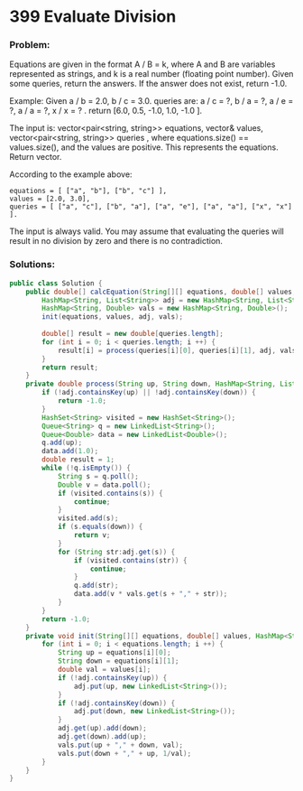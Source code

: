 # 399 Evaluate Division

### Problem:

Equations are given in the format A / B = k, where A and B are variables represented as strings, and k is a real number (floating point number). Given some queries, return the answers. If the answer does not exist, return -1.0.

Example:
Given a / b = 2.0, b / c = 3.0. 
queries are: a / c = ?, b / a = ?, a / e = ?, a / a = ?, x / x = ? . 
return [6.0, 0.5, -1.0, 1.0, -1.0 ].

The input is: vector<pair<string, string>> equations, vector<double>& values, vector<pair<string, string>> queries , where equations.size() == values.size(), and the values are positive. This represents the equations. Return vector<double>.

According to the example above:
```
equations = [ ["a", "b"], ["b", "c"] ],
values = [2.0, 3.0],
queries = [ ["a", "c"], ["b", "a"], ["a", "e"], ["a", "a"], ["x", "x"] ]. 
```

The input is always valid. You may assume that evaluating the queries will result in no division by zero and there is no contradiction.

### Solutions:

```java
public class Solution {
    public double[] calcEquation(String[][] equations, double[] values, String[][] queries) {
        HashMap<String, List<String>> adj = new HashMap<String, List<String>>();
        HashMap<String, Double> vals = new HashMap<String, Double>();
        init(equations, values, adj, vals);
        
        double[] result = new double[queries.length];
        for (int i = 0; i < queries.length; i ++) {
            result[i] = process(queries[i][0], queries[i][1], adj, vals);
        }
        return result;
    }
    private double process(String up, String down, HashMap<String, List<String>> adj, HashMap<String, Double> vals) {
        if (!adj.containsKey(up) || !adj.containsKey(down)) {
            return -1.0;
        }
        HashSet<String> visited = new HashSet<String>();
        Queue<String> q = new LinkedList<String>();
        Queue<Double> data = new LinkedList<Double>();
        q.add(up);
        data.add(1.0);
        double result = 1;
        while (!q.isEmpty()) {
            String s = q.poll();
            Double v = data.poll();
            if (visited.contains(s)) {
                continue;
            }
            visited.add(s);
            if (s.equals(down)) {
                return v;
            }
            for (String str:adj.get(s)) {
                if (visited.contains(str)) {
                    continue;
                }
                q.add(str);
                data.add(v * vals.get(s + "," + str));
            }
        }
        return -1.0;
    }
    private void init(String[][] equations, double[] values, HashMap<String, List<String>> adj, HashMap<String, Double> vals) {
        for (int i = 0; i < equations.length; i ++) {
            String up = equations[i][0];
            String down = equations[i][1];
            double val = values[i];
            if (!adj.containsKey(up)) {
                adj.put(up, new LinkedList<String>());
            }
            if (!adj.containsKey(down)) {
                adj.put(down, new LinkedList<String>());
            }
            adj.get(up).add(down);
            adj.get(down).add(up);
            vals.put(up + "," + down, val);
            vals.put(down + "," + up, 1/val);
        }
    }
}
```
